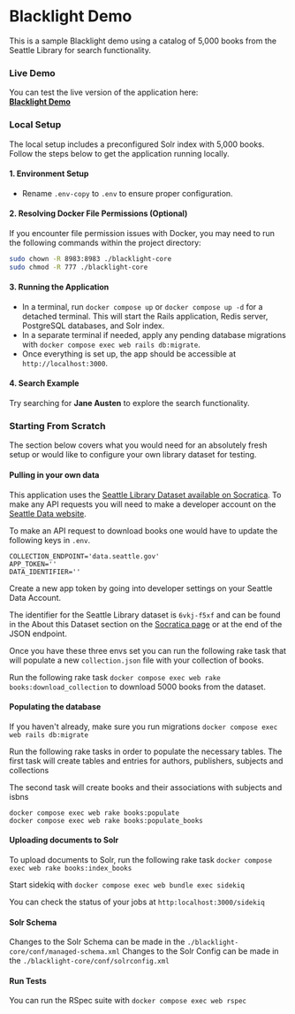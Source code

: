 
# Blacklight Demo

This is a sample Blacklight demo using a catalog of 5,000 books from the Seattle Library for search functionality.

### Live Demo

You can test the live version of the application here:  
**[Blacklight Demo](https://eltaess-arastu-f9a999eb5bf7.herokuapp.com/)**

### Local Setup

The local setup includes a preconfigured Solr index with 5,000 books. Follow the steps below to get the application running locally.

#### 1. Environment Setup
- Rename `.env-copy` to `.env` to ensure proper configuration.

#### 2. Resolving Docker File Permissions (Optional)
If you encounter file permission issues with Docker, you may need to run the following commands within the project directory:

```bash
sudo chown -R 8983:8983 ./blacklight-core
sudo chmod -R 777 ./blacklight-core
```

#### 3. Running the Application
- In a terminal, run `docker compose up` or `docker compose up -d` for a detached terminal. This will start the Rails application, Redis server, PostgreSQL databases, and Solr index.
- In a separate terminal if needed, apply any pending database migrations with `docker compose exec web rails db:migrate`.
- Once everything is set up, the app should be accessible at `http://localhost:3000`.

#### 4. Search Example
Try searching for **Jane Austen** to explore the search functionality.

### Starting From Scratch

The section below covers what you would need for an absolutely fresh setup or would like to configure your own library dataset for testing.

#### Pulling in your own data

This application uses the [Seattle Library Dataset available on Socratica](https://dev.socrata.com/foundry/data.seattle.gov/6vkj-f5xf).  To make any API requests you will need to make a developer account on the [Seattle Data website](https://data.seattle.gov/).

To make an API request to download books one would have to update the following keys in `.env`.  

```
COLLECTION_ENDPOINT='data.seattle.gov'
APP_TOKEN=''
DATA_IDENTIFIER=''
```

Create a new app token by going into developer settings on your Seattle Data Account.

The identifier for the Seattle Library dataset is `6vkj-f5xf` and can be found in the About this Dataset section on the [Socratica page](https://dev.socrata.com/foundry/data.seattle.gov/6vkj-f5xf) or at the end of the JSON endpoint. 

Once you have these three envs set you can run the following rake task that will populate a new `collection.json` file with your collection of books.

Run the following rake task `docker compose exec web rake books:download_collection` to download 5000 books from the dataset.

#### Populating the database

If you haven't already, make sure you run migrations `docker compose exec web rails db:migrate`

Run the following rake tasks in order to populate the necessary tables.
The first task will create tables and entries for authors, publishers, subjects and collections

The second task will create books and their associations with subjects and isbns

```
docker compose exec web rake books:populate
docker compose exec web rake books:populate_books
```

#### Uploading documents to Solr 

To upload documents to Solr, run the following rake task
`docker compose exec web rake books:index_books` 

Start sidekiq with 
`docker compose exec web bundle exec sidekiq`

You can check the status of your jobs at `http:localhost:3000/sidekiq` 

#### Solr Schema 

Changes to the Solr Schema can be made in the `./blacklight-core/conf/managed-schema.xml`
Changes to the Solr Config can be made in the `./blacklight-core/conf/solrconfig.xml`

#### Run Tests

You can run the RSpec suite with `docker compose exec web rspec`